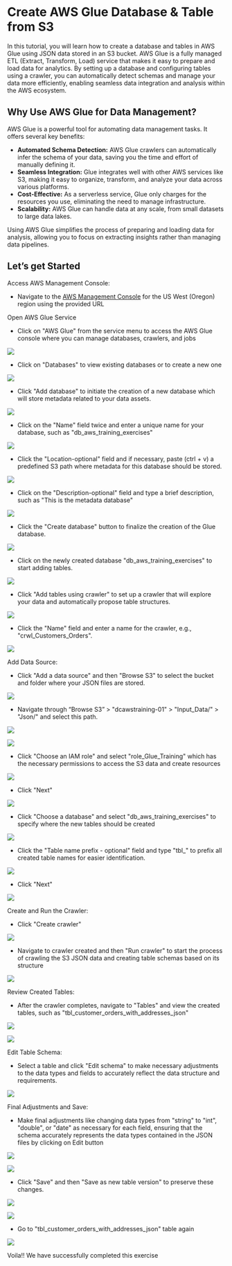 # Create AWS Glue Database & Table from S3

In this tutorial, you will learn how to create a database and tables in AWS Glue using JSON data stored in an S3 bucket. AWS Glue is a fully managed ETL (Extract, Transform, Load) service that makes it easy to prepare and load data for analytics. By setting up a database and configuring tables using a crawler, you can automatically detect schemas and manage your data more efficiently, enabling seamless data integration and analysis within the AWS ecosystem.

## Why Use AWS Glue for Data Management?

AWS Glue is a powerful tool for automating data management tasks. It offers several key benefits:

-   **Automated Schema Detection:**  AWS Glue crawlers can automatically infer the schema of your data, saving you the time and effort of manually defining it.
-   **Seamless Integration:**  Glue integrates well with other AWS services like S3, making it easy to organize, transform, and analyze your data across various platforms.
-   **Cost-Effective:**  As a serverless service, Glue only charges for the resources you use, eliminating the need to manage infrastructure.
-   **Scalability:**  AWS Glue can handle data at any scale, from small datasets to large data lakes.

Using AWS Glue simplifies the process of preparing and loading data for analysis, allowing you to focus on extracting insights rather than managing data pipelines.

## Let’s get Started

Access AWS Management Console:

-   Navigate to the [AWS Management Console](https://us-west-2.console.aws.amazon.com/console/home?region=us-west-2) for the US West (Oregon) region using the provided URL


Open AWS Glue Service

-   Click on "AWS Glue" from the service menu to access the AWS Glue console where you can manage databases, crawlers, and jobs


![](https://lh7-us.googleusercontent.com/docsz/AD_4nXeMtp8OVmkfl0lJ-8UsaEn4-hDfteq6KnfT4xmJheGCypDTBMCWgt-L2vFS5NwnZrRns-PmX91jYko420oYqXNIEQDzUWSd7IwHS8Udy6wCEUGr55xiXSnuxW96okGY9VohAR3omRFbFbTAnvM5VfGbUCje?key=7zJz-pKWlxiC47hfwUyH4Q)



-   Click on "Databases" to view existing databases or to create a new one


![](https://lh7-us.googleusercontent.com/docsz/AD_4nXcGvFuntBLQfWS_6_Cjoid8sy0y5koXalV_qU-R7msdLzHLAd7vSPcsd3g99XqJgtE5jcIml-e1zzxZ78X_0S_ObkTmgNgnSnc-kfwDyZnzueKpYs_EZLyZv7aKZ5LVlZoE5lnCUMwFNzw7kb0p5-1b-js?key=7zJz-pKWlxiC47hfwUyH4Q)

-   Click "Add database" to initiate the creation of a new database which will store metadata related to your data assets.


![](https://lh7-us.googleusercontent.com/docsz/AD_4nXc9VbpKBhiETEHgUNGx-kv2QGnCoadprBROBBYxvUQRUixxXRU71nlyOS2-gR0O_ucgq_p0jU20YVFlSOzU1NRTRmaILd4-EEhisdD8TSv1AsgDsVDVlMrTO-ZtucXuSkYXjV6oaW0jJL8H3_Gc-k2KF2Q?key=7zJz-pKWlxiC47hfwUyH4Q)

-   Click on the "Name" field twice and enter a unique name for your database, such as "db_aws_training_exercises"


![](https://lh7-us.googleusercontent.com/docsz/AD_4nXeMofjs--jwNoCt9_WDgPcDkSNa54_RIi7UkVjtge5VkRSN2-O2z4f0v9dEi7leaWwS4YHY9Y9khv8ve20DKAjgfMr4OChzmdLpEDHehiqtcfo45QFepjUjwO04GUBUwzXSTk01sBNlbrLdfiU-zmtK27ay?key=7zJz-pKWlxiC47hfwUyH4Q)



-   Click the "Location-optional" field and if necessary, paste (ctrl + v) a predefined S3 path where metadata for this database should be stored.


![](https://lh7-us.googleusercontent.com/docsz/AD_4nXe_Adpjr7pxIHAiIKpbov-hvMp-yVdaM1kDlJA7l3zcjM2emqKOn1nWfBjumisoqYLlDRnjRy35iAtftGelYHVB3akZhMphVKB8Ft6Km6GPpin6xRZESIg4ivLEqMy-ca9uKheI2DnaZ9tXq2Kx8J5Ji4kV?key=7zJz-pKWlxiC47hfwUyH4Q)




-   Click on the "Description-optional" field and type a brief description, such as "This is the metadata database"


![](https://lh7-us.googleusercontent.com/docsz/AD_4nXfc9mn3Js_cOcsi8K_CYZg7gVxF_r39dghjhGnE4BHZZz5QAnuLJ2jZJ4FYR3bImvw4AYTNiHs20wrtJzYZgYh_-o8Xyj6r1RiIFSTIMvuNEfXzA2pNknuyRgF0hHJrh-WqkQLYM_KYwmSw-khuwO_beC0P?key=7zJz-pKWlxiC47hfwUyH4Q)

-   Click the "Create database" button to finalize the creation of the Glue database.


![](https://lh7-us.googleusercontent.com/docsz/AD_4nXcHJGKDygvYie9ZUD86tjnzxNAEJHtOedbxRbvwBX1VaO2CbEPPL-2waKR_j0Fcp47xem13Ce7KOqx1RjzVbQP4JBsk_R4F7zCCY9J9GIq3aEcbJzfaRhZsD9qt3dpS3SBC1M6G_AYGb_ryG4NgeyK6MRxZ?key=7zJz-pKWlxiC47hfwUyH4Q)




-   Click on the newly created database "db_aws_training_exercises" to start adding tables.


![](https://lh7-us.googleusercontent.com/docsz/AD_4nXcVTKme_18INP3Ag9JsW_LhzOON-91g0Ep8xqH2v8QB4bj_iaGelZHR3QnuMYdnA9ZLMJNTLho89-gAB5cGo_p9jKuCx3rDTgGI8PcWDI4TXI_sZ8miDLmgDQzxiPpzXAmyrOWPa4jSKyYtjjk0x-Wk_Dw?key=7zJz-pKWlxiC47hfwUyH4Q)



-   Click "Add tables using crawler" to set up a crawler that will explore your data and automatically propose table structures.


![](https://lh7-us.googleusercontent.com/docsz/AD_4nXfhz7otmzbfP_ViO4gxmiFSjhiICylcJ7rDU9waDMosng9p3PYmBteTfuzDDysjKlpORS2MVny7NEh5mjZT_8m24usMujYtygGk6pSE9pycv7ApmPytCjlo10DStT638McLHE-JkVEPm50xBxyEp7XvWPr9?key=7zJz-pKWlxiC47hfwUyH4Q)




-   Click the "Name" field and enter a name for the crawler, e.g., "crwl_Customers_Orders".


![](https://lh7-us.googleusercontent.com/docsz/AD_4nXeZE-kqdWscTSigJMzoB7DHaaxVM7GSEpNWCDRzjTNt_MtYgdzT8cMoGasoPCyelpklHk4SFxo3TtIPOMj5Ww502gWGBNEcoTdlQqAVgn79dTsTAffLl8ho50QCzjzsP8a5CyHleMjkvilkwuJezNfXtw4?key=7zJz-pKWlxiC47hfwUyH4Q)

Add Data Source:

-   Click "Add a data source" and then "Browse S3" to select the bucket and folder where your JSON files are stored.


![](https://lh7-us.googleusercontent.com/docsz/AD_4nXfKOoCD-QXx2vNW9Qv1Ihn5f1nzgOiOXP5zUAdm5rt4FexjPPY6k9WssT9roTe2He05fArYDPkYUC66kqahUX6hO7O5yUs3ZyjcQZma-L4eqMQkjl72jbEgeaBZGHtS1F3VwUypK1UM8fIuzfu8mfolPvqc?key=7zJz-pKWlxiC47hfwUyH4Q)

-   Navigate through “Browse S3” > "dcawstraining-01" > "Input_Data/" > "Json/" and select this path.


![](https://lh7-us.googleusercontent.com/docsz/AD_4nXdRCe4ih4i51JFAAZMTJ7S4YKXsHUaJ2MfFCBv-DFtPGYBcNgf_KGWpDAiEAl30TvsbaNc6hy5bV_8A1qD6eC03qJ0OPEvrc0kCIARascqzR3Lv66T3TJsK07J75MczlgA8JrfdYMkBWU8Tr4w6jvWHPDI?key=7zJz-pKWlxiC47hfwUyH4Q)



![](https://lh7-us.googleusercontent.com/docsz/AD_4nXdnoQB0Ryfk-aty2rGLlZ9b2DmwRr6wIIMp5_qQaB4_jkvPydJ7dZ_1AeGTBv5HTLwDX_nNu3zbIq3ppW6O3nxL-N_E8SxO3yvv81hV8WWbf9qvIfjlNzQ3jMSeJBodpSfieHJENrL0tjZQJ0Jtrq5RyRw?key=7zJz-pKWlxiC47hfwUyH4Q)

-   Click "Choose an IAM role" and select "role_Glue_Training" which has the necessary permissions to access the S3 data and create resources


![](https://lh7-us.googleusercontent.com/docsz/AD_4nXdtbFIPm3BWQSQBwrnetSHSWstp7xE7JzjwVqJ7i3EZ0NfK-rcO1_TEuPlzuGpyyy7tvOTTO-MYbhjU2IO2Qf8K1dFUFxhT5tTGsLSLh8WASQoYv14SV41J_U1eZeeaAdI72aVcY9qpKoQzpI8e_AWJSbg?key=7zJz-pKWlxiC47hfwUyH4Q)

-   Click "Next"


![](https://lh7-us.googleusercontent.com/docsz/AD_4nXd91xiJfFBT0PH-R7AL3OFiVejJV78WtBG2pFvmV0hU62ULGlpLOTXAFFA5um_MLl4TYU3dLG2WFEKlYIqasLrgyHNF1OGHStMpRgoSflkO_mfXa9an_f8vLRoy8Jq-1kSGQbqwgZTm6OkHk_FGgq-LMqw?key=7zJz-pKWlxiC47hfwUyH4Q)



-   Click "Choose a database" and select "db_aws_training_exercises" to specify where the new tables should be created


![](https://lh7-us.googleusercontent.com/docsz/AD_4nXeD78J9LRs_U63Kvg0pT8sEauR2TOtcC-OYVDFYET1WCoeAbbqzm833XXEpB8Vvn6y4avQtpJ7MQuviImI2wrgdKA3wpQfUR9K9QsY9UlFxsse_qieq2uiPUP2M9blq3m0fTUTpvS9HcOmUopXAFXRhOkw?key=7zJz-pKWlxiC47hfwUyH4Q)

-   Click the "Table name prefix - optional" field and type "tbl_" to prefix all created table names for easier identification.


![](https://lh7-us.googleusercontent.com/docsz/AD_4nXetVkWUYKyIbpY6fj9e9LfdHLVmUKKfFvwnVlMiOUvoJo15WHi-6pleSGWnWIL-2yBk5GbsczE5E3cAoOu3neuE6nfqV_NmL_jwx1Jc5EB6nfsi0MCTp9euOMDlIISaJ7MOizt-ng_saERh3gdq86klXKiw?key=7zJz-pKWlxiC47hfwUyH4Q)

-   Click "Next"


![](https://lh7-us.googleusercontent.com/docsz/AD_4nXciE8EVKeVrua_ga_EZ7dvSiS6gZNxXOnEn3uI11LTzv1W51ND2WJEXeiqeyxwSJEYpLtKFxz6Qj5_6w78yLvr_Hd9zqefQCi1NkCz5creeBdHUbq0ysqBbrL-gt6ozYG9E2-g9aWrxVL5sjApv3isc2CBh?key=7zJz-pKWlxiC47hfwUyH4Q)

Create and Run the Crawler:

-   Click "Create crawler"


![](https://lh7-us.googleusercontent.com/docsz/AD_4nXdE3KZw8w3vgCJJCBKCZ8-5UqsKIV5C47Gc2tp4e2k0c7XnmvpyBVXlEMEbSVXYQ3umKVyASsjj2GNZ_Woqffy2syM_oWXacEpSNv-6ysL2DzWXFj8_UE3oTIeUCH1PLRw6Qv7c3knm-Ooj5mI7gc-ym2QL?key=7zJz-pKWlxiC47hfwUyH4Q)

-   Navigate to crawler created and then "Run crawler" to start the process of crawling the S3 JSON data and creating table schemas based on its structure


![](https://lh7-us.googleusercontent.com/docsz/AD_4nXfrVIL79likORtW-5Y9rJ0-ebeJKTc873oZuHmiMMiLe8Tfh97Lnd3PHbQ4ySHmukiaLSsJiV6MLV4ybFxtuDoPTcfqShaJfJdD_pKsM9GXwceGR6uJpvRMzr22RSuV7ddZvPBsZeaFt7OENF2wiie_oTM?key=7zJz-pKWlxiC47hfwUyH4Q)

Review Created Tables:

-   After the crawler completes, navigate to "Tables" and view the created tables, such as "tbl_customer_orders_with_addresses_json"


![](https://lh7-us.googleusercontent.com/docsz/AD_4nXdGAaQKp7Y0YxuzhkvU9bnoXpL07qKiM8DoTrQN91BGtCg6gcJowHpcH-MzW6xnvaJSsD_yRQmGZLYO2dwgCchYzv1MXN-4cDWo6xSPITtDW1FkoxTRX-Ya1ZQFu05RlIJbrpPoV3GZQn6NxPxrxKxn8CX6?key=7zJz-pKWlxiC47hfwUyH4Q)

![](https://lh7-us.googleusercontent.com/docsz/AD_4nXfzyqibgNld9Bd0iMmur673PwUzqXSOYvQYZYiZFT9NOtk45Av29PKUhM1fpwsga9Vs064WLEKbtJ9GXK9tA-iNNi_f44xyA-PNLtQhFQShGWkxFhRfjkqIHj80jLLJNZ7B-zYY5D2fKm-oa0ubdfNNH-5-?key=7zJz-pKWlxiC47hfwUyH4Q)

Edit Table Schema:

-   Select a table and click "Edit schema" to make necessary adjustments to the data types and fields to accurately reflect the data structure and requirements.


![](https://lh7-us.googleusercontent.com/docsz/AD_4nXdD-n0ZQC7lqKi6smO_6MOAMXYgSPVlh5cj_87QN1eNh3du-ePAzZPAhkpB5N8Qr1RknIYuWP2O3TRoGqi6qINck1iQxckyLMArvUORd7PlJRSrw_CM7DnkbE9wxBknQ4tWOHoOUpHxmyKtBwZpbjVyskG-?key=7zJz-pKWlxiC47hfwUyH4Q)

Final Adjustments and Save:

-   Make final adjustments like changing data types from "string" to "int", "double", or "date" as necessary for each field, ensuring that the schema accurately represents the data types contained in the JSON files by clicking on Edit button


![](https://lh7-us.googleusercontent.com/docsz/AD_4nXcMKo1CRheHcPCO0gmRyvgbaldldgTFfM2xSCGdKrT5Mgnsz1c47kFRpsKbnA1PPiy19D375Zvzhwfj1wq0Z5hF7ucqezXXO_R_tu5cNNvyoPpbw17U3MnRxVqNk0oh39o46pzFy55l9rFTjg_OYv5uIyzG?key=7zJz-pKWlxiC47hfwUyH4Q)

![](https://lh7-us.googleusercontent.com/docsz/AD_4nXdt_XYdpx6APY232gZNwOZuB4PsPJqH7ChbXFzqGj7_TAaANS55pEA6j9WQBRllVwA4jrcLZe5F7j5hQKbLMmzDBb2cRbYp-hNgKAAH3XodmszUyztWKuEpM7MidjKwJ8bJf2EkmQxsI_Z7iNFK6lhC4nj2?key=7zJz-pKWlxiC47hfwUyH4Q)

-   Click "Save" and then "Save as new table version" to preserve these changes.


![](https://lh7-us.googleusercontent.com/docsz/AD_4nXeWBeySt2HS3Nf90jAm4hZQtDsL3Ex1OlCoENGspiPo4mmhgyO7nPjbF_Xs70lbryF4dHU-GCN9U9OjJIXvmewswTCiy6gy9lgo6yT1EEKUoWkXFTC6XSYa34GhOY_bUc3K0VSgaTdauZ2qvUm0jqDnuljl?key=7zJz-pKWlxiC47hfwUyH4Q)

![](https://lh7-us.googleusercontent.com/docsz/AD_4nXcvQ5U1H0ZRrrgwMcmvZcdx4yz0BCU_UMWBDWtgt4xeeo1DdmgOStS8awD-eAwVYwfityKmYJSLqfSRNNNHZcD5XUcYjyw6MZhoCJcvA_89DmMfUkRIkCF8yvaFhkQROd6Pu2KFfmhCvgkU_eXLJ_nYSDn2?key=7zJz-pKWlxiC47hfwUyH4Q)

-   Go to "tbl_customer_orders_with_addresses_json" table again


![](https://lh7-us.googleusercontent.com/docsz/AD_4nXeKUkPDbyTqVtVpibfO7lCKf4oklEBKiuYcZJJhl4P0JQHZP4y5XBPgiDgI7OyDMQ05TDJfHYiLo7jMxoS8b8bpsa57_t-_G25Xi8w8y6xFkpTHjyK7Gj7bTZyU-1xNu5roTWeoyIO6AteGv_8Zn1GPfLc8?key=7zJz-pKWlxiC47hfwUyH4Q)



Voila!! We have successfully completed this exercise
